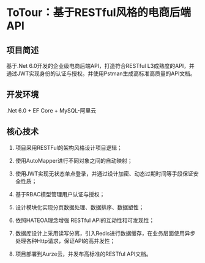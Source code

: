 # ToTour：基于RESTful风格的电商后端API

## 项目简述
基于.Net 6.0开发的企业级电商后端API，打造符合RESTful L3成熟度的API，并通过JWT实现身份的认证与授权。并使用Pstman生成高标准高质量的API文档。

## 开发环境
.Net 6.0 + EF Core + MySQL-阿里云

## 核心技术
1. 项目采用RESTFul的架构风格设计项目逻辑；

2. 使用AutoMapper进行不同对象之间的自动映射；

3. 使用JWT实现无状态单点登录，并通过设计加密、动态过期时间等手段保证安全性质；

4. 基于RBAC模型管理用户认证与授权；

5. 设计模块化实现分页数据处理、数据排序、数据塑性；

6. 依照HATEOA理念增强 RESTful API的互动性和可发现性；

7. 数据库设计上采用读写分离，引入Redis进行数据缓存，在业务层面使用异步处理各种Http请求，保证API的高并发性；

8. 项目部署到Aurze云，并发布高标准的RESTful API文档。

